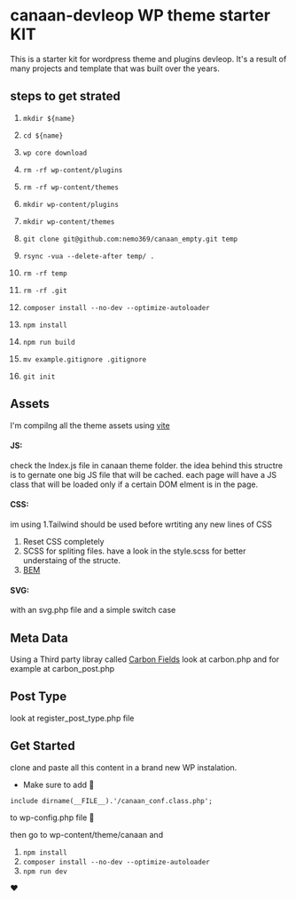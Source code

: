# canaan-devleop WP theme starter KIT
This is a starter kit for wordpress theme and plugins devleop. It's a result of many projects and template that was built over the years.

## steps to get strated
1. ````mkdir ${name}````
1. ````cd ${name}````
1. ````wp core download````
1. ````rm -rf wp-content/plugins````
1. ````rm -rf wp-content/themes````
1. ````mkdir wp-content/plugins````
1. ````mkdir wp-content/themes````
1. ````git clone git@github.com:nemo369/canaan_empty.git temp````

1. ````rsync -vua --delete-after temp/ .````
1. ````rm -rf temp````
1. ````rm -rf .git````
1. ````composer install --no-dev --optimize-autoloader````
1. ````npm install````
1. ````npm run build````
1. ````mv example.gitignore .gitignore````
1. ````git init````

<!-- also in -->
<!-- https://github.com/nemo369/canaan_empty.git -->
## Assets

I'm compilng all the theme assets using  [vite](https://vitejs.dev/)

#### JS:
check the Index.js file in canaan theme folder. the idea behind this structre is to gernate one big JS file that will be cached. each page will have a JS class that will be loaded only if a certain DOM elment is in the page.

#### CSS:
im using 
1.Tailwind should be used before wrtiting any new lines of CSS
1. Reset CSS completely
1. SCSS for spliting files. have a look in the style.scss for better understaing of the structe.
1. [BEM](http://getbem.com/introduction/)


#### SVG:
with an svg.php file and a simple switch case

## Meta Data

Using a Third party libray called [Carbon Fields](https://docs.carbonfields.net/#/)
look at carbon.php and for example at carbon_post.php

## Post Type

look at register_post_type.php file

## Get Started 

clone and paste all this content in a brand new WP instalation.
* Make sure to add 📢
````if (file_exists(dirname(__FILE__).'/canaan_conf.class.php'))
include dirname(__FILE__).'/canaan_conf.class.php';
```` 
to wp-config.php file 📢

then go to wp-content/theme/canaan and 
1. ````npm install```` 
1. ````composer install --no-dev --optimize-autoloader```` 
1. ````npm run dev```` 

❤️

